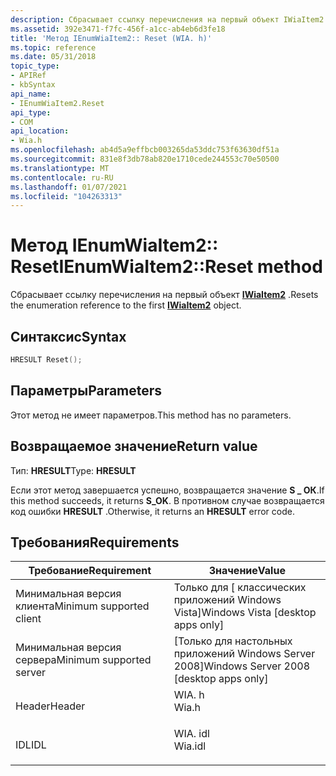 ```yaml
---
description: Сбрасывает ссылку перечисления на первый объект IWiaItem2.
ms.assetid: 392e3471-f7fc-456f-a1cc-ab4eb6d3fe18
title: 'Метод IEnumWiaItem2:: Reset (WIA. h)'
ms.topic: reference
ms.date: 05/31/2018
topic_type:
- APIRef
- kbSyntax
api_name:
- IEnumWiaItem2.Reset
api_type:
- COM
api_location:
- Wia.h
ms.openlocfilehash: ab4d5a9effbcb003265da53ddc753f63630df51a
ms.sourcegitcommit: 831e8f3db78ab820e1710cede244553c70e50500
ms.translationtype: MT
ms.contentlocale: ru-RU
ms.lasthandoff: 01/07/2021
ms.locfileid: "104263313"
---
```

# <a name="ienumwiaitem2reset-method"></a><span data-ttu-id="a704f-103">Метод IEnumWiaItem2:: Reset</span><span class="sxs-lookup"><span data-stu-id="a704f-103">IEnumWiaItem2::Reset method</span></span>

<span data-ttu-id="a704f-104">Сбрасывает ссылку перечисления на первый объект [**IWiaItem2**](-wia-iwiaitem2.md) .</span><span class="sxs-lookup"><span data-stu-id="a704f-104">Resets the enumeration reference to the first [**IWiaItem2**](-wia-iwiaitem2.md) object.</span></span>

## <a name="syntax"></a><span data-ttu-id="a704f-105">Синтаксис</span><span class="sxs-lookup"><span data-stu-id="a704f-105">Syntax</span></span>


```C++
HRESULT Reset();
```



## <a name="parameters"></a><span data-ttu-id="a704f-106">Параметры</span><span class="sxs-lookup"><span data-stu-id="a704f-106">Parameters</span></span>

<span data-ttu-id="a704f-107">Этот метод не имеет параметров.</span><span class="sxs-lookup"><span data-stu-id="a704f-107">This method has no parameters.</span></span>

## <a name="return-value"></a><span data-ttu-id="a704f-108">Возвращаемое значение</span><span class="sxs-lookup"><span data-stu-id="a704f-108">Return value</span></span>

<span data-ttu-id="a704f-109">Тип: **HRESULT**</span><span class="sxs-lookup"><span data-stu-id="a704f-109">Type: **HRESULT**</span></span>

<span data-ttu-id="a704f-110">Если этот метод завершается успешно, возвращается значение **S \_ ОК**.</span><span class="sxs-lookup"><span data-stu-id="a704f-110">If this method succeeds, it returns **S\_OK**.</span></span> <span data-ttu-id="a704f-111">В противном случае возвращается код ошибки **HRESULT** .</span><span class="sxs-lookup"><span data-stu-id="a704f-111">Otherwise, it returns an **HRESULT** error code.</span></span>

## <a name="requirements"></a><span data-ttu-id="a704f-112">Требования</span><span class="sxs-lookup"><span data-stu-id="a704f-112">Requirements</span></span>



| <span data-ttu-id="a704f-113">Требование</span><span class="sxs-lookup"><span data-stu-id="a704f-113">Requirement</span></span> | <span data-ttu-id="a704f-114">Значение</span><span class="sxs-lookup"><span data-stu-id="a704f-114">Value</span></span> |
|-------------------------------------|------------------------------------------------------------------------------------|
| <span data-ttu-id="a704f-115">Минимальная версия клиента</span><span class="sxs-lookup"><span data-stu-id="a704f-115">Minimum supported client</span></span><br/> | <span data-ttu-id="a704f-116">Только для \[ классических приложений Windows Vista\]</span><span class="sxs-lookup"><span data-stu-id="a704f-116">Windows Vista \[desktop apps only\]</span></span><br/>                                     |
| <span data-ttu-id="a704f-117">Минимальная версия сервера</span><span class="sxs-lookup"><span data-stu-id="a704f-117">Minimum supported server</span></span><br/> | <span data-ttu-id="a704f-118">\[Только для настольных приложений Windows Server 2008\]</span><span class="sxs-lookup"><span data-stu-id="a704f-118">Windows Server 2008 \[desktop apps only\]</span></span><br/>                               |
| <span data-ttu-id="a704f-119">Header</span><span class="sxs-lookup"><span data-stu-id="a704f-119">Header</span></span><br/>                   | <dl> <span data-ttu-id="a704f-120"><dt>WIA. h</dt></span><span class="sxs-lookup"><span data-stu-id="a704f-120"><dt>Wia.h</dt></span></span> </dl>   |
| <span data-ttu-id="a704f-121">IDL</span><span class="sxs-lookup"><span data-stu-id="a704f-121">IDL</span></span><br/>                      | <dl> <span data-ttu-id="a704f-122"><dt>WIA. idl</dt></span><span class="sxs-lookup"><span data-stu-id="a704f-122"><dt>Wia.idl</dt></span></span> </dl> |



 

 




